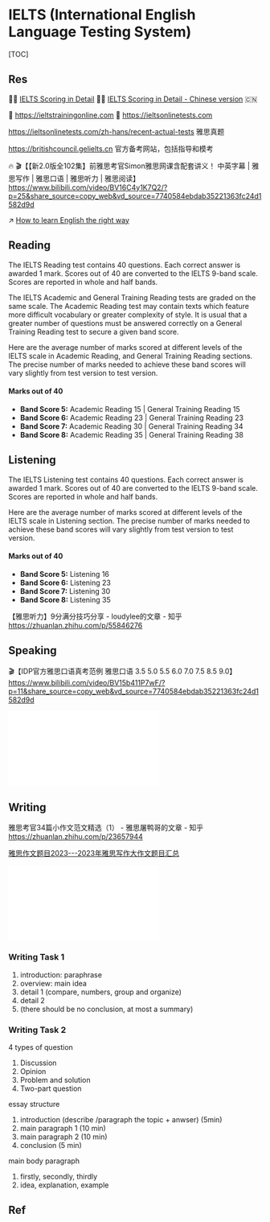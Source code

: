 # IELTS (International English Language Testing System)

[TOC]



## Res
🧑‍🏫 [IELTS Scoring in Detail](https://ielts.org/take-a-test/preparation-resources/understanding-your-score/ielts-scoring-in-detail)
🧑‍🏫 [IELTS Scoring in Detail - Chinese version](https://www.chinaielts.org/guide/band_descriptors.shtml) 🇨🇳

📝 https://ieltstrainingonline.com
📝 https://ieltsonlinetests.com

https://ieltsonlinetests.com/zh-hans/recent-actual-tests
雅思真题

https://britishcouncil.gelielts.cn
官方备考网站，包括指导和模考

🔥 🎬【【新2.0版全102集】前雅思考官Simon雅思网课含配套讲义！ 中英字幕 | 雅思写作 | 雅思口语 | 雅思听力 | 雅思阅读】 https://www.bilibili.com/video/BV16C4y1K7Q2/?p=25&share_source=copy_web&vd_source=7740584ebdab35221363fc24d1582d9d

↗ [How to learn English the right way](../../../../../Micro-Knowledge/Learning/📌%20How%20to%20learn%20English%20the%20right%20way/How%20to%20learn%20English%20the%20right%20way.md)



## Reading
The IELTS Reading test contains 40 questions. Each correct answer is awarded 1 mark. Scores out of 40 are converted to the IELTS 9-band scale. Scores are reported in whole and half bands.

The IELTS Academic and General Training Reading tests are graded on the same scale. The Academic Reading test may contain texts which feature more difficult vocabulary or greater complexity of style. It is usual that a greater number of questions must be answered correctly on a General Training Reading test to secure a given band score.

Here are the average number of marks scored at different levels of the IELTS scale in Academic Reading, and General Training Reading sections. The precise number of marks needed to achieve these band scores will vary slightly from test version to test version.
#### Marks out of 40 
- **Band Score 5:** Academic Reading 15 | General Training Reading 15
- **Band Score 6:** Academic Reading 23 | General Training Reading 23
- **Band Score 7:** Academic Reading 30 | General Training Reading 34
- **Band Score 8:** Academic Reading 35 | General Training Reading 38



## Listening
The IELTS Listening test contains 40 questions. Each correct answer is awarded 1 mark. Scores out of 40 are converted to the IELTS 9-band scale. Scores are reported in whole and half bands.

Here are the average number of marks scored at different levels of the IELTS scale in Listening section. The precise number of marks needed to achieve these band scores will vary slightly from test version to test version.
#### Marks out of 40
- **Band Score 5:** Listening 16
- **Band Score 6:** Listening 23
- **Band Score 7:** Listening 30 
- **Band Score 8:** Listening 35


【雅思听力】9分满分技巧分享 - loudylee的文章 - 知乎 https://zhuanlan.zhihu.com/p/55846276



## Speaking
🎬【IDP官方雅思口语真考范例 雅思口语 3.5 5.0 5.5 6.0 7.0 7.5 8.5 9.0】 https://www.bilibili.com/video/BV15b411P7wF/?p=11&share_source=copy_web&vd_source=7740584ebdab35221363fc24d1582d9d

![](../../../../../Assets/Cheat_Sheets/ielts-speaking-band-descriptors.pdf)



## Writing
雅思考官34篇小作文范文精选（1） - 雅思屠鸭哥的文章 - 知乎
https://zhuanlan.zhihu.com/p/23657944

[雅思作文题目2023---2023年雅思写作大作文题目汇总](https://ieltsonlinetests.com/zh-hans/writing-tips/18887718.html)


![](../../../../../Assets/Cheat_Sheets/ielts-writing-band-descriptors.pdf)



### Writing Task 1
1. introduction: paraphrase
2. overview: main idea
3. detail 1 (compare, numbers, group and organize)
4. detail 2
5. (there should be no conclusion, at most a summary)


### Writing Task 2
4 types of question
1. Discussion
2. Opinion
3. Problem and solution
4. Two-part question

essay structure
1. introduction (describe /paragraph the topic + anwser) (5min)
2. main paragraph 1 (10 min)
3. main paragraph 2 (10 min)
4. conclusion (5 min)

main body paragraph
1. firstly, secondly, thirdly
2. idea, explanation, example



## Ref
[字数不够会扣分，那雅思作文是写的越多越好吗？ - 启德留学咨询的文章 - 知乎]: https://zhuanlan.zhihu.com/p/613869100

[9分考官级雅思大作文范文之自由平等与个人成就]: http://ielts.zhan.com/xiezuo59564.html

[雅思考官Simon写作大小作文9分范文合集（全部100+篇）值得收藏]: http://ielts.zhan.com/xiezuo46991.html